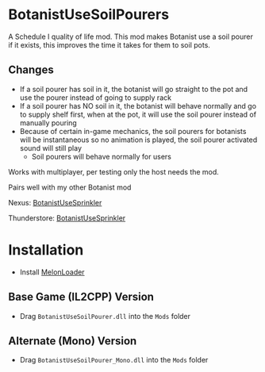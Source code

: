 # BotanistUseSoilPourers
A Schedule I quality of life mod. This mod makes Botanist use a soil pourer if it exists, this improves the time it takes for them to soil pots.

## Changes
- If a soil pourer has soil in it, the botanist will go straight to the pot and use the pourer instead of going to supply rack
- If a soil pourer has NO soil in it, the botanist will behave normally and go to supply shelf first, when at the pot, it will use the soil pourer instead of manually pouring
- Because of certain in-game mechanics, the soil pourers for botanists will be instantaneous so no animation is played, the soil pourer activated sound will still play
	- Soil pourers will behave normally for users

Works with multiplayer, per testing only the host needs the mod.

Pairs well with my other Botanist mod

Nexus:
[BotanistUseSprinkler](https://www.nexusmods.com/schedule1/mods/1080)

Thunderstore:
[BotanistUseSprinkler](https://thunderstore.io/c/schedule-i/p/Fortis/BotanistUseSprinkler/)

# Installation
- Install [MelonLoader](https://melonwiki.xyz/#/?id=requirements)

## Base Game (IL2CPP) Version
- Drag `BotanistUseSoilPourer.dll` into the `Mods` folder

## Alternate (Mono) Version
- Drag `BotanistUseSoilPourer_Mono.dll` into the `Mods` folder